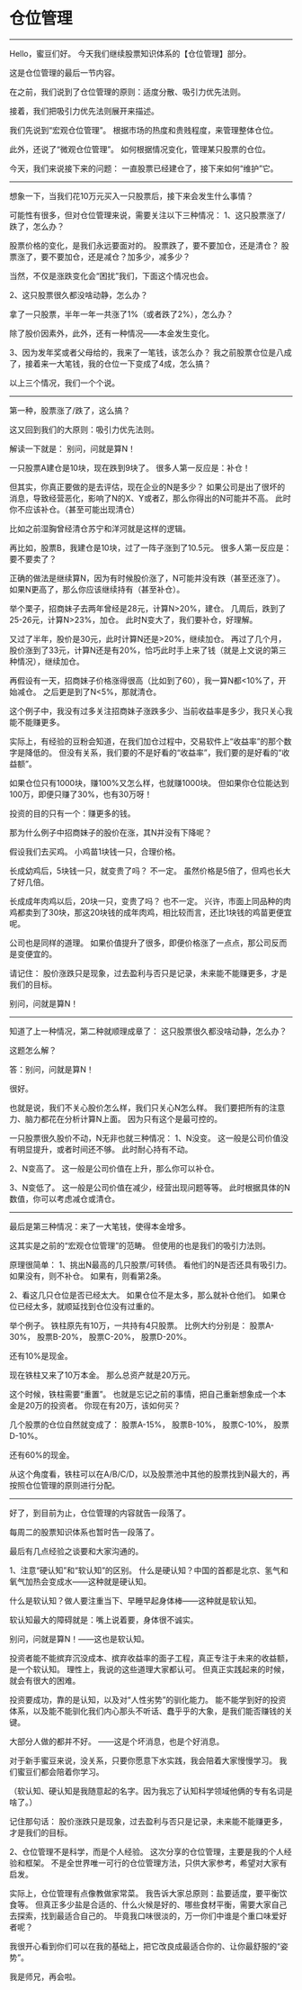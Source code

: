 # 仓位管理


---

Hello，蜜豆们好。
今天我们继续股票知识体系的【仓位管理】部分。

这是仓位管理的最后一节内容。

在之前，我们说到了仓位管理的原则：适度分散、吸引力优先法则。

接着，我们把吸引力优先法则展开来描述。

我们先说到“宏观仓位管理”。
根据市场的热度和贵贱程度，来管理整体仓位。

此外，还说了“微观仓位管理”。
如何根据情况变化，管理某只股票的仓位。

今天，我们来说接下来的问题：
一直股票已经建仓了，接下来如何“维护”它。

---


想象一下，当我们花10万元买入一只股票后，接下来会发生什么事情？

可能性有很多，但对仓位管理来说，需要关注以下三种情况：
1、这只股票涨了/跌了，怎么办？

股票价格的变化，是我们永远要面对的。
股票跌了，要不要加仓，还是清仓？
股票涨了，要不要加仓，还是减仓？加多少，减多少？

当然，不仅是涨跌变化会“困扰”我们，下面这个情况也会。

2、这只股票很久都没啥动静，怎么办？

拿了一只股票，半年一年一共涨了1%（或者跌了2%），怎么办？

除了股价因素外，此外，还有一种情况——本金发生变化。

3、因为发年奖或者父母给的，我来了一笔钱，该怎么办？
我之前股票仓位是八成了，接着来一大笔钱，我的仓位一下变成了4成，怎么搞？

以上三个情况，我们一个个说。

---

第一种，股票涨了/跌了，这么搞？

这又回到我们的大原则：吸引力优先法则。

解读一下就是：
别问，问就是算N！

一只股票A建仓是10块，现在跌到9块了。
很多人第一反应是：补仓！

但其实，你真正要做的是去评估，现在企业的N是多少？
如果公司是出了很坏的消息，导致经营恶化，影响了N的X、Y或者Z，那么你得出的N可能并不高。
此时你不应该补仓。（甚至可能出现清仓）

比如之前湿胸曾经清仓苏宁和洋河就是这样的逻辑。

再比如，股票B，我建仓是10块，过了一阵子涨到了10.5元。
很多人第一反应是：要不要卖了？

正确的做法是继续算N，因为有时候股价涨了，N可能并没有跌（甚至还涨了）。
如果N更高了，那么你应该继续持有（甚至补仓）。

举个栗子，招商妹子去两年曾经是28元，计算N>20%，建仓。
几周后，跌到了25-26元，计算N>23%，加仓。
此时N变大了，我们要补仓，好理解。

又过了半年，股价是30元，此时计算N还是>20%，继续加仓。
再过了几个月，股价涨到了33元，计算N还是有20%，恰巧此时手上来了钱（就是上文说的第三种情况），继续加仓。

再假设有一天，招商妹子价格涨得很高（比如到了60），我一算N都<10%了，开始减仓。
之后更是到了N<5%，那就清仓。

这个例子中，我没有过多关注招商妹子涨跌多少、当前收益率是多少，我只关心我能不能赚更多。

实际上，有经验的豆粉会知道，在我们加仓过程中，交易软件上“收益率”的那个数字是降低的。
但没有关系，我们要的不是好看的“收益率”，我们要的是好看的“收益额”。

如果仓位只有1000块，赚100%又怎么样，也就赚1000块。
但如果你仓位能达到100万，即便只赚了30%，也有30万呀！

投资的目的只有一个：赚更多的钱。

那为什么例子中招商妹子的股价在涨，其N并没有下降呢？

假设我们去买鸡。
小鸡苗1块钱一只，合理价格。

长成幼鸡后，5块钱一只，就变贵了吗？
不一定。
虽然价格是5倍了，但鸡也长大了好几倍。
 
长成成年肉鸡以后，20块一只，变贵了吗？
也不一定。
兴许，市面上同品种的肉鸡都卖到了30块，那这20块钱的成年肉鸡，相比较而言，还比1块钱的鸡苗更便宜呢。

公司也是同样的道理。
如果价值提升了很多，即便价格涨了一点点，那公司反而是变便宜的。

请记住：
股价涨跌只是现象，过去盈利与否只是记录，未来能不能赚更多，才是我们的目标。

别问，问就是算N！

---

知道了上一种情况，第二种就顺理成章了：
这只股票很久都没啥动静，怎么办？

这题怎么解？

答：别问，问就是算N！

很好。

也就是说，我们不关心股价怎么样，我们只关心N怎么样。
我们要把所有的注意力、脑力都花在分析计算N上面。
因为只有这个是最可控的。

一只股票很久股价不动，N无非也就三种情况：
1、N没变。
这一般是公司价值没有明显提升，或者时间还不够。
此时耐心持有不动。

2、N变高了。
这一般是公司价值在上升，那么你可以补仓。

3、N变低了。
这一般是公司价值在减少，经营出现问题等等。
此时根据具体的N数值，你可以考虑减仓或清仓。

---

最后是第三种情况：来了一大笔钱，使得本金增多。

这其实是之前的“宏观仓位管理”的范畴。
但使用的也是我们的吸引力法则。

原理很简单：
1、挑出N最高的几只股票/可转债。
看他们的N是否还具有吸引力。如果没有，则不补仓。
如果有，则看第2条。

2、看这几只仓位是否已经太大。
如果仓位不是太多，那么就补仓他们。
如果仓位已经太多，就顺延找到仓位没有过重的。
   
举个例子。
铁柱原先有10万，一共持有4只股票。
比例大约分别是：
股票A-30%，
股票B-20%，
股票C-20%，
股票D-20%。

还有10%是现金。

现在铁柱又来了10万本金。
那么总资产就是20万元。

这个时候，铁柱需要“重置”。
也就是忘记之前的事情，把自己重新想象成一个本金是20万的投资者。
你现在有20万，该如何买？

几个股票的仓位自然就变成了：
股票A-15%，
股票B-10%，
股票C-10%，
股票D-10%。

还有60%的现金。

从这个角度看，铁柱可以在A/B/C/D，以及股票池中其他的股票找到N最大的，再按照仓位管理的原则进行分配。

---

好了，到目前为止，仓位管理的内容就告一段落了。

每周二的股票知识体系也暂时告一段落了。

最后有几点经验之谈要和大家沟通的。

1、注意“硬认知”和“软认知”的区别。
什么是硬认知？中国的首都是北京、氢气和氧气加热会变成水——这种就是硬认知。

什么是软认知？做人要注重当下、早睡早起身体棒——这种就是软认知。

软认知最大的障碍就是：嘴上说着要，身体很不诚实。

别问，问就是算N！——这也是软认知。

投资者能不能摈弃沉没成本、摈弃收益率的面子工程，真正专注于未来的收益额，是一个软认知。
理性上，我说的这些道理大家都认可。
但真正实践起来的时候，就会有很大的困难。

投资要成功，靠的是认知，以及对“人性劣势”的驯化能力。
能不能学到好的投资体系，以及能不能驯化我们内心那头不听话、蠢乎乎的大象，是我们能否赚钱的关键。

大部分人做的都并不好。
——这是个坏消息，也是个好消息。

对于新手蜜豆来说，没关系，只要你愿意下水实践，我会陪着大家慢慢学习。
我们蜜豆们都会陪着你学习。
        
（软认知、硬认知是我随意起的名字。因为我忘了认知科学领域他俩的专有名词是啥了。）

记住那句话：
股价涨跌只是现象，过去盈利与否只是记录，未来能不能赚更多，才是我们的目标。

2、仓位管理不是科学，而是个人经验。
这次分享的仓位管理，主要是我的个人经验和框架。
不是全世界唯一可行的仓位管理方法，只供大家参考，希望对大家有启发。

实际上，仓位管理有点像教做家常菜。
我告诉大家总原则：盐要适度，要平衡饮食等。
但真正多少盐是合适的、什么火候是好的、哪些食材平衡，需要大家自己去探索，找到最适合自己的。
毕竟我口味很淡的，万一你们中谁是个重口味爱好者呢？

我很开心看到你们可以在我的基础上，把它改良成最适合你的、让你最舒服的“姿势”。

我是师兄，再会啦。